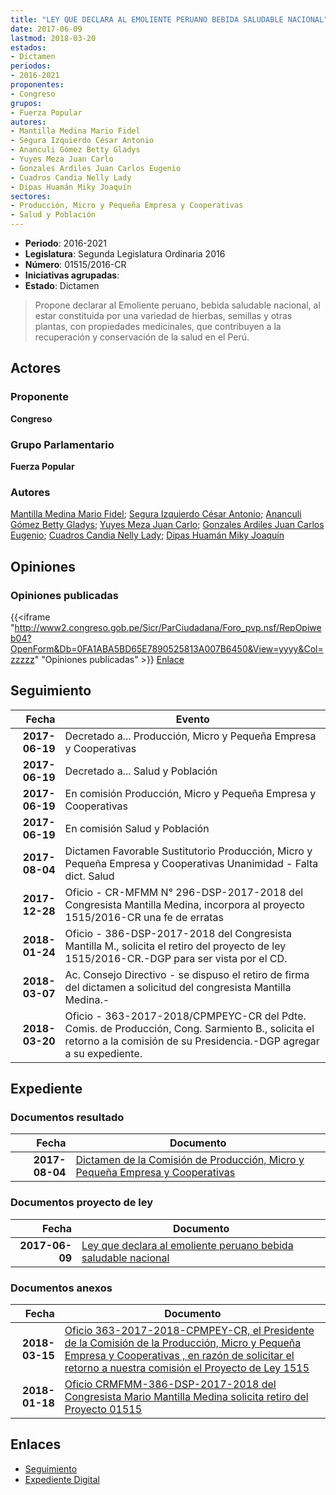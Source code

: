 ```yaml
---
title: "LEY QUE DECLARA AL EMOLIENTE PERUANO BEBIDA SALUDABLE NACIONAL"
date: 2017-06-09
lastmod: 2018-03-20
estados:
- Dictamen
periodos:
- 2016-2021
proponentes:
- Congreso
grupos:
- Fuerza Popular
autores:
- Mantilla Medina Mario Fidel
- Segura Izquierdo César Antonio
- Ananculi Gómez Betty Gladys
- Yuyes Meza Juan Carlo
- Gonzales Ardiles Juan Carlos Eugenio
- Cuadros Candia Nelly Lady
- Dipas Huamán Miky Joaquín
sectores:
- Producción, Micro y Pequeña Empresa y Cooperativas
- Salud y Población
---
```

- **Periodo**: 2016-2021
- **Legislatura**: Segunda Legislatura Ordinaria 2016
- **Número**: 01515/2016-CR
- **Iniciativas agrupadas**: 
- **Estado**: Dictamen

> Propone declarar al Emoliente peruano, bebida saludable nacional, al estar constituida por una variedad de hierbas, semillas y otras plantas, con propiedades medicinales, que contribuyen a la recuperación y conservación de la salud en el Perú.


## Actores

### Proponente

**Congreso**

### Grupo Parlamentario

**Fuerza Popular**

### Autores

[Mantilla Medina Mario Fidel](mailto:mailto:mmantilla@congreso.gob.pe); [Segura Izquierdo César Antonio](mailto:mailto:csegura@congreso.gob.pe); [Ananculi Gómez Betty Gladys](mailto:mailto:bananculi@congreso.gob.pe); [Yuyes Meza Juan Carlo](mailto:mailto:jyuyes@congreso.gob.pe); [Gonzales Ardiles Juan Carlos Eugenio](mailto:mailto:jgonzalesa@congreso.gob.pe); [Cuadros Candia Nelly Lady](mailto:mailto:ncuadros@congreso.gob.pe); [Dipas Huamán Miky Joaquín](mailto:mailto:mdipas@congreso.gob.pe)

## Opiniones

### Opiniones publicadas

{{<iframe "http://www2.congreso.gob.pe/Sicr/ParCiudadana/Foro_pvp.nsf/RepOpiweb04?OpenForm&Db=0FA1ABA5BD65E7890525813A007B6450&View=yyyy&Col=zzzzz" "Opiniones publicadas" >}}
[Enlace](http://www2.congreso.gob.pe/Sicr/ParCiudadana/Foro_pvp.nsf/RepOpiweb04?OpenForm&Db=0FA1ABA5BD65E7890525813A007B6450&View=yyyy&Col=zzzzz)


## Seguimiento

| Fecha | Evento |
|------:|--------|
| **2017-06-19** | Decretado a... Producción, Micro y Pequeña Empresa y Cooperativas |
| **2017-06-19** | Decretado a... Salud y Población |
| **2017-06-19** | En comisión Producción, Micro y Pequeña Empresa y Cooperativas |
| **2017-06-19** | En comisión Salud y Población |
| **2017-08-04** | Dictamen Favorable Sustitutorio Producción, Micro y Pequeña Empresa y Cooperativas Unanimidad - Falta dict. Salud |
| **2017-12-28** | Oficio - CR-MFMM N° 296-DSP-2017-2018 del Congresista Mantilla Medina, incorpora al proyecto 1515/2016-CR una fe de erratas |
| **2018-01-24** | Oficio - 386-DSP-2017-2018 del Congresista Mantilla M., solicita el retiro del proyecto de ley 1515/2016-CR.-DGP para ser vista por el CD. |
| **2018-03-07** | Ac. Consejo Directivo - se dispuso el retiro de firma del dictamen a solicitud del congresista Mantilla Medina.- |
| **2018-03-20** | Oficio - 363-2017-2018/CPMPEYC-CR del Pdte. Comis. de Producción, Cong. Sarmiento B., solicita el retorno a la comisión de su Presidencia.-DGP agregar a su expediente. |

## Expediente

### Documentos resultado

| Fecha | Documento |
|------:|-----------|
| **2017-08-04** | [Dictamen de la Comisión de Producción, Micro y Pequeña Empresa y Cooperativas](http://www.leyes.congreso.gob.pe/Documentos/2016_2021/Dictamenes/Proyectos_de_Ley/01515DC18MAY20170804.pdf) |

### Documentos proyecto de ley

| Fecha | Documento |
|------:|-----------|
| **2017-06-09** | [Ley que declara al emoliente peruano bebida saludable nacional](http://www.leyes.congreso.gob.pe/Documentos/2016_2021/Proyectos_de_Ley_y_de_Resoluciones_Legislativas/PL0151520170609..pdf) |

### Documentos anexos

| Fecha | Documento |
|------:|-----------|
| **2018-03-15** | [Oficio 363-2017-2018-CPMPEY-CR, el Presidente de la Comisión de la Producción, Micro y Pequeña Empresa y Cooperativas , en razón de solicitar el retorno a nuestra comisión el Proyecto de Ley 1515](http://www.leyes.congreso.gob.pe/Documentos/2016_2021/Oficios/Comisiones_Ordinarias/OFICIO-363-2017-2018-CPMPEYC-CR.pdf) |
| **2018-01-18** | [Oficio CRMFMM-386-DSP-2017-2018 del Congresista Mario Mantilla Medina solicita retiro del Proyecto 01515](http://www.leyes.congreso.gob.pe/Documentos/2016_2021/Retiro_de_Proyecto/OFICIO-CRMFMM-386-DSP-2017-2018.pdf) |

## Enlaces

- [Seguimiento](http://www2.congreso.gob.pe/Sicr/TraDocEstProc/CLProLey2016.nsf/f7fff46988ca05b1052578e100829cc7/1edaa5ee3f721cd10525813b0000cc68?OpenDocument)
- [Expediente Digital](http://www2.congreso.gob.pe/Sicr/TraDocEstProc/CLProLey2016.nsf/f7fff46988ca05b1052578e100829cc7/1edaa5ee3f721cd10525813b0000cc68?OpenDocument&Click=05257FB7005EB655.eb71d0cf91d8294e05256cdf006b5706/$Body/0.1C6C)

